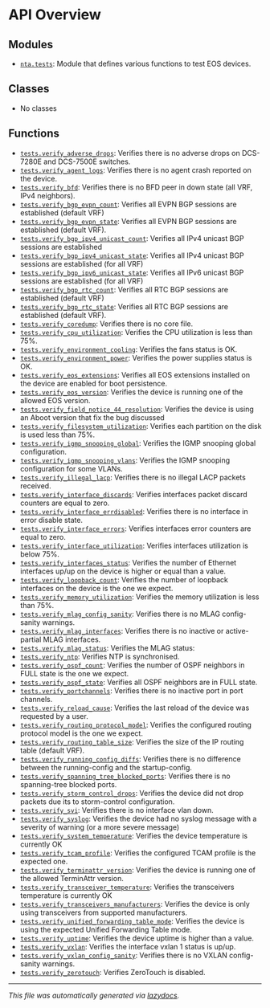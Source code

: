 <!-- markdownlint-disable -->

# API Overview

## Modules

- [`nta.tests`](./nta.tests.md#module-ntatests): Module that defines various functions to test EOS devices.

## Classes

- No classes

## Functions

- [`tests.verify_adverse_drops`](./nta.tests.md#function-verify_adverse_drops): Verifies there is no adverse drops on DCS-7280E and DCS-7500E switches.
- [`tests.verify_agent_logs`](./nta.tests.md#function-verify_agent_logs): Verifies there is no agent crash reported on the device.
- [`tests.verify_bfd`](./nta.tests.md#function-verify_bfd): Verifies there is no BFD peer in down state (all VRF, IPv4 neighbors).
- [`tests.verify_bgp_evpn_count`](./nta.tests.md#function-verify_bgp_evpn_count): Verifies all EVPN BGP sessions are established (default VRF)
- [`tests.verify_bgp_evpn_state`](./nta.tests.md#function-verify_bgp_evpn_state): Verifies all EVPN BGP sessions are established (default VRF).
- [`tests.verify_bgp_ipv4_unicast_count`](./nta.tests.md#function-verify_bgp_ipv4_unicast_count): Verifies all IPv4 unicast BGP sessions are established
- [`tests.verify_bgp_ipv4_unicast_state`](./nta.tests.md#function-verify_bgp_ipv4_unicast_state): Verifies all IPv4 unicast BGP sessions are established (for all VRF)
- [`tests.verify_bgp_ipv6_unicast_state`](./nta.tests.md#function-verify_bgp_ipv6_unicast_state): Verifies all IPv6 unicast BGP sessions are established (for all VRF)
- [`tests.verify_bgp_rtc_count`](./nta.tests.md#function-verify_bgp_rtc_count): Verifies all RTC BGP sessions are established (default VRF)
- [`tests.verify_bgp_rtc_state`](./nta.tests.md#function-verify_bgp_rtc_state): Verifies all RTC BGP sessions are established (default VRF).
- [`tests.verify_coredump`](./nta.tests.md#function-verify_coredump): Verifies there is no core file.
- [`tests.verify_cpu_utilization`](./nta.tests.md#function-verify_cpu_utilization): Verifies the CPU utilization is less than 75%.
- [`tests.verify_environment_cooling`](./nta.tests.md#function-verify_environment_cooling): Verifies the fans status is OK.
- [`tests.verify_environment_power`](./nta.tests.md#function-verify_environment_power): Verifies the power supplies status is OK.
- [`tests.verify_eos_extensions`](./nta.tests.md#function-verify_eos_extensions): Verifies all EOS extensions installed on the device are enabled for boot persistence.
- [`tests.verify_eos_version`](./nta.tests.md#function-verify_eos_version): Verifies the device is running one of the allowed EOS version.
- [`tests.verify_field_notice_44_resolution`](./nta.tests.md#function-verify_field_notice_44_resolution): Verifies the device is using an Aboot version that fix the bug discussed
- [`tests.verify_filesystem_utilization`](./nta.tests.md#function-verify_filesystem_utilization): Verifies each partition on the disk is used less than 75%.
- [`tests.verify_igmp_snooping_global`](./nta.tests.md#function-verify_igmp_snooping_global): Verifies the IGMP snooping global configuration.
- [`tests.verify_igmp_snooping_vlans`](./nta.tests.md#function-verify_igmp_snooping_vlans): Verifies the IGMP snooping configuration for some VLANs.
- [`tests.verify_illegal_lacp`](./nta.tests.md#function-verify_illegal_lacp): Verifies there is no illegal LACP packets received.
- [`tests.verify_interface_discards`](./nta.tests.md#function-verify_interface_discards): Verifies interfaces packet discard counters are equal to zero.
- [`tests.verify_interface_errdisabled`](./nta.tests.md#function-verify_interface_errdisabled): Verifies there is no interface in error disable state.
- [`tests.verify_interface_errors`](./nta.tests.md#function-verify_interface_errors): Verifies interfaces error counters are equal to zero.
- [`tests.verify_interface_utilization`](./nta.tests.md#function-verify_interface_utilization): Verifies interfaces utilization is below 75%.
- [`tests.verify_interfaces_status`](./nta.tests.md#function-verify_interfaces_status): Verifies the number of Ethernet interfaces up/up on the device is higher or equal than a value.
- [`tests.verify_loopback_count`](./nta.tests.md#function-verify_loopback_count): Verifies the number of loopback interfaces on the device is the one we expect.
- [`tests.verify_memory_utilization`](./nta.tests.md#function-verify_memory_utilization): Verifies the memory utilization is less than 75%.
- [`tests.verify_mlag_config_sanity`](./nta.tests.md#function-verify_mlag_config_sanity): Verifies there is no MLAG config-sanity warnings.
- [`tests.verify_mlag_interfaces`](./nta.tests.md#function-verify_mlag_interfaces): Verifies there is no inactive or active-partial MLAG interfaces.
- [`tests.verify_mlag_status`](./nta.tests.md#function-verify_mlag_status): Verifies the MLAG status:
- [`tests.verify_ntp`](./nta.tests.md#function-verify_ntp): Verifies NTP is synchronised.
- [`tests.verify_ospf_count`](./nta.tests.md#function-verify_ospf_count): Verifies the number of OSPF neighbors in FULL state is the one we expect.
- [`tests.verify_ospf_state`](./nta.tests.md#function-verify_ospf_state): Verifies all OSPF neighbors are in FULL state.
- [`tests.verify_portchannels`](./nta.tests.md#function-verify_portchannels): Verifies there is no inactive port in port channels.
- [`tests.verify_reload_cause`](./nta.tests.md#function-verify_reload_cause): Verifies the last reload of the device was requested by a user.
- [`tests.verify_routing_protocol_model`](./nta.tests.md#function-verify_routing_protocol_model): Verifies the configured routing protocol model is the one we expect.
- [`tests.verify_routing_table_size`](./nta.tests.md#function-verify_routing_table_size): Verifies the size of the IP routing table (default VRF).
- [`tests.verify_running_config_diffs`](./nta.tests.md#function-verify_running_config_diffs): Verifies there is no difference between the running-config and the startup-config.
- [`tests.verify_spanning_tree_blocked_ports`](./nta.tests.md#function-verify_spanning_tree_blocked_ports): Verifies there is no spanning-tree blocked ports.
- [`tests.verify_storm_control_drops`](./nta.tests.md#function-verify_storm_control_drops): Verifies the device did not drop packets due its to storm-control configuration.
- [`tests.verify_svi`](./nta.tests.md#function-verify_svi): Verifies there is no interface vlan down.
- [`tests.verify_syslog`](./nta.tests.md#function-verify_syslog): Verifies the device had no syslog message with a severity of warning (or a more severe message)
- [`tests.verify_system_temperature`](./nta.tests.md#function-verify_system_temperature): Verifies the device temperature is currently OK
- [`tests.verify_tcam_profile`](./nta.tests.md#function-verify_tcam_profile): Verifies the configured TCAM profile is the expected one.
- [`tests.verify_terminattr_version`](./nta.tests.md#function-verify_terminattr_version): Verifies the device is running one of the allowed TerminAttr version.
- [`tests.verify_transceiver_temperature`](./nta.tests.md#function-verify_transceiver_temperature): Verifies the transceivers temperature is currently OK
- [`tests.verify_transceivers_manufacturers`](./nta.tests.md#function-verify_transceivers_manufacturers): Verifies the device is only using transceivers from supported manufacturers.
- [`tests.verify_unified_forwarding_table_mode`](./nta.tests.md#function-verify_unified_forwarding_table_mode): Verifies the device is using the expected Unified Forwarding Table mode.
- [`tests.verify_uptime`](./nta.tests.md#function-verify_uptime): Verifies the device uptime is higher than a value.
- [`tests.verify_vxlan`](./nta.tests.md#function-verify_vxlan): Verifies the interface vxlan 1 status is up/up.
- [`tests.verify_vxlan_config_sanity`](./nta.tests.md#function-verify_vxlan_config_sanity): Verifies there is no VXLAN config-sanity warnings.
- [`tests.verify_zerotouch`](./nta.tests.md#function-verify_zerotouch): Verifies ZeroTouch is disabled.


---

_This file was automatically generated via [lazydocs](https://github.com/ml-tooling/lazydocs)._
